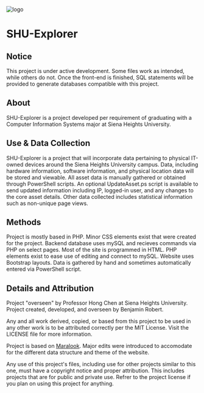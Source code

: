 ![logo](https://raw.githubusercontent.com/applessmillion/SHU-Explorer/master/web/img/logo-dark.png)

# SHU-Explorer
## Notice
This project is under active development. Some files work as intended, while others do not. Once the front-end is finished, SQL statements will be provided to generate databases compatible with this project.

## About
SHU-Explorer is a project developed per requirement of graduating with a Computer Information Systems major at Siena Heights University.

## Use & Data Collection
SHU-Explorer is a project that will incorporate data pertaining to physical IT-owned devices around the Siena Heights University campus. Data, including hardware information, software information, and physical location data will be stored and viewable. All asset data is manually gathered or obtained through PowerShell scripts. An optional UpdateAsset.ps script is available to send updated information including IP, logged-in user, and any changes to the core asset details.
Other data collected includes statistical information such as non-unique page views.

## Methods
Project is mostly based in PHP. Minor CSS elements exist that were created for the project. Backend database uses mySQL and recieves commands via PHP on select pages.
Most of the site is programmed in HTML. PHP elements exist to ease use of editing and connect to mySQL.
Website uses Bootstrap layouts.
Data is gathered by hand and sometimes automatically entered via PowerShell script.


## Details and Attribution
Project "overseen" by Professor Hong Chen at Siena Heights University.
Project created, developed, and overseen by Benjamin Robert.

Any and all work derived, copied, or based from this project to be used in any other work is to be attributed correctly per the MIT License. Visit the LICENSE file for more information.


Project is based on <a href="https://github.com/applessmillion/maralook">Maralook</a>. Major edits were introduced to accomodate for the different data structure and theme of the website.

Any use of this project's files, including use for other projects similar to this one, must have a copyright notice and proper attribution. This includes projects that are for public and private use. Refrer to the project license if you plan on using this project for anything.
